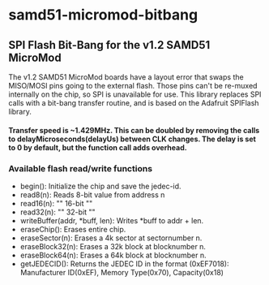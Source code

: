 # samd51-micromod-bitbang
## SPI Flash Bit-Bang for the v1.2 SAMD51 MicroMod

The v1.2 SAMD51 MicroMod boards have a layout error that
swaps the MISO/MOSI pins going to the external flash.
Those pins can't be re-muxed internally on the chip,
so SPI is unavailable for use. This library replaces
SPI calls with a bit-bang transfer routine, and is based
on the Adafruit SPIFlash library.

#### Transfer speed is ~1.429MHz. This can be doubled by removing the calls to delayMicroseconds(delayUs) between CLK changes. The delay is set to 0 by default, but the function call adds overhead.

### Available flash read/write functions
- begin(): Initialize the chip and save the jedec-id.
- read8(n): Reads 8-bit value from address n
- read16(n): "" 16-bit ""
- read32(n): "" 32-bit ""
- writeBuffer(addr, *buff, len): Writes *buff to addr + len.
- eraseChip(): Erases entire chip.
- eraseSector(n): Erases a 4k sector at sectornumber n.
- eraseBlock32(n): Erases a 32k block at blocknumber n.
- eraseBlock64(n): Erases a 64k block at blocknumber n.
- getJEDECID(): Returns the JEDEC ID in the format (0xEF7018): Manufacturer ID(0xEF), Memory Type(0x70), Capacity(0x18)
